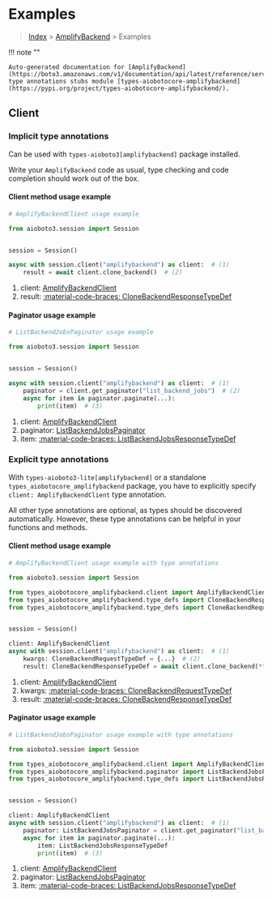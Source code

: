 # Examples

> [Index](../README.md) > [AmplifyBackend](./README.md) > Examples

!!! note ""

    Auto-generated documentation for [AmplifyBackend](https://boto3.amazonaws.com/v1/documentation/api/latest/reference/services/amplifybackend.html#amplifybackend)
    type annotations stubs module [types-aiobotocore-amplifybackend](https://pypi.org/project/types-aiobotocore-amplifybackend/).

## Client

### Implicit type annotations

Can be used with `types-aioboto3[amplifybackend]` package installed.

Write your `AmplifyBackend` code as usual,
type checking and code completion should work out of the box.



#### Client method usage example

```python
# AmplifyBackendClient usage example

from aioboto3.session import Session


session = Session()

async with session.client("amplifybackend") as client:  # (1)
    result = await client.clone_backend()  # (2)
```

1. client: [AmplifyBackendClient](./client.md)
2. result: [:material-code-braces: CloneBackendResponseTypeDef](./type_defs.md#clonebackendresponsetypedef)



#### Paginator usage example

```python
# ListBackendJobsPaginator usage example

from aioboto3.session import Session


session = Session()

async with session.client("amplifybackend") as client:  # (1)
    paginator = client.get_paginator("list_backend_jobs")  # (2)
    async for item in paginator.paginate(...):
        print(item)  # (3)
```

1. client: [AmplifyBackendClient](./client.md)
2. paginator: [ListBackendJobsPaginator](./paginators.md#listbackendjobspaginator)
3. item: [:material-code-braces: ListBackendJobsResponseTypeDef](./type_defs.md#listbackendjobsresponsetypedef)




### Explicit type annotations

With `types-aioboto3-lite[amplifybackend]`
or a standalone `types_aiobotocore_amplifybackend` package, you have to explicitly specify
`client: AmplifyBackendClient` type annotation.

All other type annotations are optional, as types should be discovered automatically.
However, these type annotations can be helpful in your functions and methods.


#### Client method usage example

```python
# AmplifyBackendClient usage example with type annotations

from aioboto3.session import Session

from types_aiobotocore_amplifybackend.client import AmplifyBackendClient
from types_aiobotocore_amplifybackend.type_defs import CloneBackendResponseTypeDef
from types_aiobotocore_amplifybackend.type_defs import CloneBackendRequestTypeDef


session = Session()

client: AmplifyBackendClient
async with session.client("amplifybackend") as client:  # (1)
    kwargs: CloneBackendRequestTypeDef = {...}  # (2)
    result: CloneBackendResponseTypeDef = await client.clone_backend(**kwargs)  # (3)
```

1. client: [AmplifyBackendClient](./client.md)
2. kwargs: [:material-code-braces: CloneBackendRequestTypeDef](./type_defs.md#clonebackendrequesttypedef)
3. result: [:material-code-braces: CloneBackendResponseTypeDef](./type_defs.md#clonebackendresponsetypedef)



#### Paginator usage example

```python
# ListBackendJobsPaginator usage example with type annotations

from aioboto3.session import Session

from types_aiobotocore_amplifybackend.client import AmplifyBackendClient
from types_aiobotocore_amplifybackend.paginator import ListBackendJobsPaginator
from types_aiobotocore_amplifybackend.type_defs import ListBackendJobsResponseTypeDef


session = Session()

client: AmplifyBackendClient
async with session.client("amplifybackend") as client:  # (1)
    paginator: ListBackendJobsPaginator = client.get_paginator("list_backend_jobs")  # (2)
    async for item in paginator.paginate(...):
        item: ListBackendJobsResponseTypeDef
        print(item)  # (3)
```

1. client: [AmplifyBackendClient](./client.md)
2. paginator: [ListBackendJobsPaginator](./paginators.md#listbackendjobspaginator)
3. item: [:material-code-braces: ListBackendJobsResponseTypeDef](./type_defs.md#listbackendjobsresponsetypedef)




